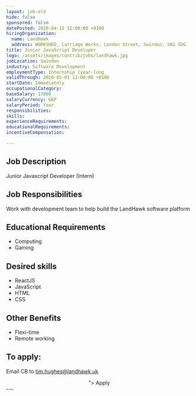```yaml
---
layout: job-old
hide: false
sponsored: false
datePosted: 2020-04-15 12:00:00 +0100
hiringOrganization:
  name: LandHawk
  address: WORKSHED, Carriage Works, London Street, Swindon, SN1 5DG
title: Junior JavaScript Developer
logo: /assets/images/contrib/jobs/landhawk.jpg
jobLocation: Swindon
industry: Software Development
employmentType: Internship (year-long_
validThrough: 2020-05-01 12:00:00 +0100
startDate: Immediately
occupationalCategory:
baseSalary: 17000
salaryCurrency: GBP
salaryPeriod: Year
responsibilities:
skills:
experienceRequirements:
educationalRequirements:
incentiveCompensation:

---
```


## Job Description
Junior Javascript Developer (Intern)

## Job Responsibilities
Work with development team to help build the LandHawk software platform

## Educational Requirements
- Computing
- Gaming

## Desired skills
- ReactJS
- JavaScript
- HTML
- CSS

## Other Benefits
- Flexi-time
- Remote working

## To apply:

Email CB to [tim.hughes@landhawk.uk](mailto:tim.hughes@landhawk.uk)

<div class="to-apply" style="text-align: center">
  <a class="btn btn--dark" style="margin: 20px" href"mailto:tim.hughes@landhawk.uk>">
    Apply
  </a>
</div>
---
